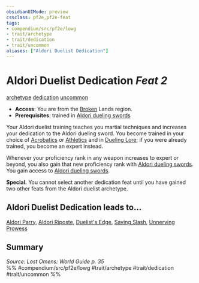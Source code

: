 ```yaml
---
obsidianUIMode: preview
cssclass: pf2e,pf2e-feat
tags:
- compendium/src/pf2e/lowg
- trait/archetype
- trait/dedication
- trait/uncommon
aliases: ["Aldori Duelist Dedication"]
---
```

# Aldori Duelist Dedication  *Feat 2*  
[archetype](/rules/traits/archetype.md)  [dedication](/rules/traits/dedication.md)  [uncommon](/rules/traits/uncommon.md)  

- **Access**: You are from the [Broken](/rules/conditions.md#Broken) Lands region.
- **Prerequisites**: trained in [Aldori dueling swords](/compendium/equipment/items/aldori-dueling-sword-lowg.md)

Your Aldori duelist training teaches you martial techniques and increases your dedication to the Aldori dueling sword. You become trained in your choice of [Acrobatics](/compendium/skills.md#Acrobatics) or [Athletics](/compendium/skills.md#Athletics) and in [Dueling Lore](/compendium/skills.md#Lore); if you were already trained, you become an expert instead.

Whenever your proficiency rank in any weapon increases to expert or beyond, you also gain that new proficiency rank with [Aldori dueling swords](/compendium/equipment/items/aldori-dueling-sword-lowg.md). You gain access to [Aldori dueling swords](/compendium/equipment/items/aldori-dueling-sword-lowg.md).

**Special.** You cannot select another dedication feat until you have gained two other feats from the Aldori duelist archetype.

## Aldori Duelist Dedication leads to...

[Aldori Parry](/compendium/feats/aldori-parry-lowg.md), [Aldori Riposte](/compendium/feats/aldori-riposte-lowg.md), [Duelist's Edge](/compendium/feats/duelists-edge-lowg.md), [Saving Slash](/compendium/feats/saving-slash-lowg.md), [Unnerving Prowess](/compendium/feats/unnerving-prowess-lowg.md)

## Summary

*Source: Lost Omens: World Guide p. 35*  
%% #compendium/src/pf2e/lowg #trait/archetype #trait/dedication #trait/uncommon %%